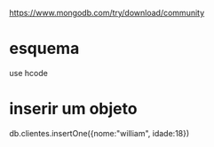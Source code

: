 https://www.mongodb.com/try/download/community

# esquema
use hcode

# inserir um objeto
db.clientes.insertOne({nome:"william", idade:18})